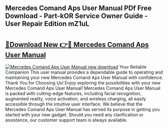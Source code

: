 ## Mercedes Comand Aps User Manual PDf Free Download - Part-kOR Service Owner Guide - User Repair Edition mZ1uL

# <h2><a href="http://bc61546.oget.top/?id=Mercedes+Comand+Aps+User+Manual">🔗Download New 👉🔴 Mercedes Comand Aps User Manual</a></h2>

[![Mercedes Comand Aps User Manual new download](https://i.imgur.com/5g1atiW.png)](http://bc61546.oget.top/?id=Mercedes+Comand+Aps+User+Manual)
Your Reliable Companion This user manual provides a dependable guide to operating and maintaining your new Mercedes Comand Aps User Manual with confidence. Thank You for Choosing Us! Enjoy exploring the possibilities with your new Mercedes Comand Aps User Manual! Mercedes Comand Aps User Manual is packed with cutting-edge features, including facial recognition, augmented reality, voice activation, and wireless charging, all easily accessible through the intuitive user interface. We believe that the Mercedes Comand Aps User Manual has served its purpose in getting you started with your new gadget. Should you need any clarification or assistance, our customer support team is always available.
